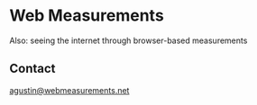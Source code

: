 # Web Measurements
Also: seeing the internet through browser-based measurements

## Contact
agustin@webmeasurements.net
